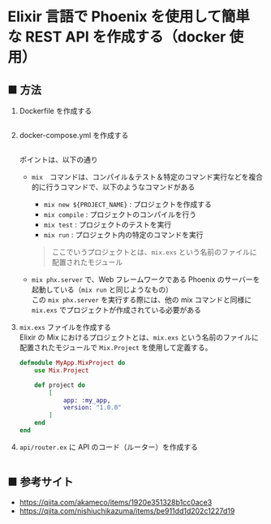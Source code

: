 # Elixir 言語で Phoenix を使用して簡単な REST API を作成する（docker 使用）

## ■ 方法

1. Dockerfile を作成する
    ```Dockerfile
    ```

1. docker-compose.yml を作成する
    ```yml
    ```

    ポイントは、以下の通り

    - `mix`　コマンドは、コンパイル＆テスト＆特定のコマンド実行などを複合的に行うコマンドで、以下のようなコマンドがある
        - `mix new ${PROJECT_NAME}` : プロジェクトを作成する
        - `mix compile` : プロジェクトのコンパイルを行う
        - `mix test` : プロジェクトのテストを実行
        - `mix run` : プロジェクト内の特定のコマンドを実行

        > ここでいうプロジェクトとは、`mix.exs` という名前のファイルに配置されたモジュール

    - `mix phx.server` で、Web フレームワークである Phoenix のサーバーを起動している（`mix run` と同じようなもの）<br>
        この `mix phx.server` を実行する際には、他の mix コマンドと同様に `mix.exs` でプロジェクトが作成されている必要がある

1. `mix.exs` ファイルを作成する<br>
    Elixir の Mix におけるプロジェクトとは、`mix.exs` という名前のファイルに配置されたモジュールで `Mix.Project` を使用して定義する。<br>
    ```ex
    defmodule MyApp.MixProject do
        use Mix.Project

        def project do
            [
                app: :my_app,
                version: "1.0.0"
            ]
        end
    end
    ```

1. `api/router.ex` に API のコード（ルーター）を作成する<br>
    ```ex
    ```

## ■ 参考サイト

- https://qiita.com/akameco/items/1920e351328b1cc0ace3
- https://qiita.com/nishiuchikazuma/items/be911dd1d202c1227d19
